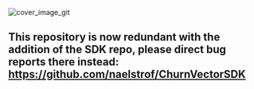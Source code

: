 ![cover_image_git](https://github.com/Archival1/CV-BugReporting/assets/16024714/ea2b4f2d-842a-429f-a7ef-589f68110560)

## This repository is now redundant with the addition of the SDK repo, please direct bug reports there instead: https://github.com/naelstrof/ChurnVectorSDK
